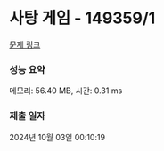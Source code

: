 # 사탕 게임 - 149359/1 

[문제 링크](https://level.goorm.io/exam/149359/%EA%B8%B0%EB%B3%B8-%EC%82%AC%ED%83%95-%EA%B0%80%EC%A0%B8%EA%B0%80%EA%B8%B0/quiz/1) 

### 성능 요약

메모리: 56.40 MB, 시간: 0.31 ms

### 제출 일자

2024년 10월 03일 00:10:19

